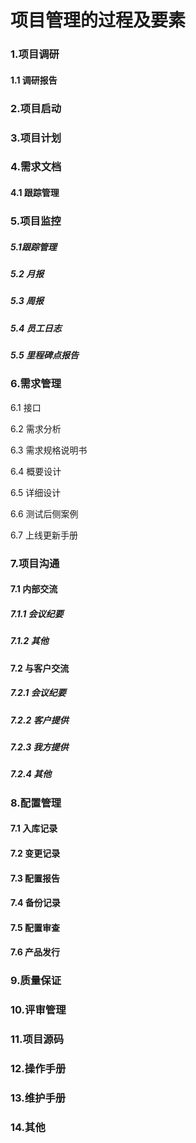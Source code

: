 # 项目管理的过程及要素

### 1.项目调研

#### 1.1 调研报告

### 2.项目启动

### 3.项目计划

### 4.需求文档

#### 4.1 跟踪管理

### 5.项目监控

##### 5.1跟踪管理

##### 5.2 月报

##### 5.3 周报

##### 5.4 员工日志

##### 5.5 里程碑点报告

### 6.需求管理

6.1 接口

6.2 需求分析

6.3 需求规格说明书

6.4 概要设计

6.5 详细设计

6.6 测试后侧案例

6.7 上线更新手册

### 7.项目沟通

#### 7.1 内部交流

##### 7.1.1 会议纪要

##### 7.1.2 其他

#### 7.2 与客户交流

##### 7.2.1 会议纪要

##### 7.2.2 客户提供

##### 7.2.3 我方提供

##### 7.2.4 其他

### 8.配置管理

#### 7.1 入库记录

#### 7.2 变更记录

#### 7.3 配置报告

#### 7.4 备份记录

#### 7.5 配置审查

#### 7.6 产品发行

### 9.质量保证

### 10.评审管理

### 11.项目源码

### 12.操作手册

### 13.维护手册

### 14.其他